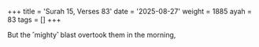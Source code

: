 +++
title = 'Surah 15, Verses 83'
date = '2025-08-27'
weight = 1885
ayah = 83
tags = []
+++

But the ˹mighty˺ blast overtook them in the morning,